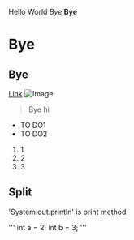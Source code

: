 Hello World
*Bye*
**Bye**
# Bye
## Bye
[Link](https://tiyazhan.github.io/cse15l-lab-reports/random.html)
![Image](https://en.wiktionary.org/wiki/cat#/media/File:Cat03.jpg)
> Bye
> hi

* TO DO1
* TO DO2

1. 1
2. 2
3. 3

Split
---

'System.out.println' is print method

'''
int a = 2;
int b = 3;
'''
